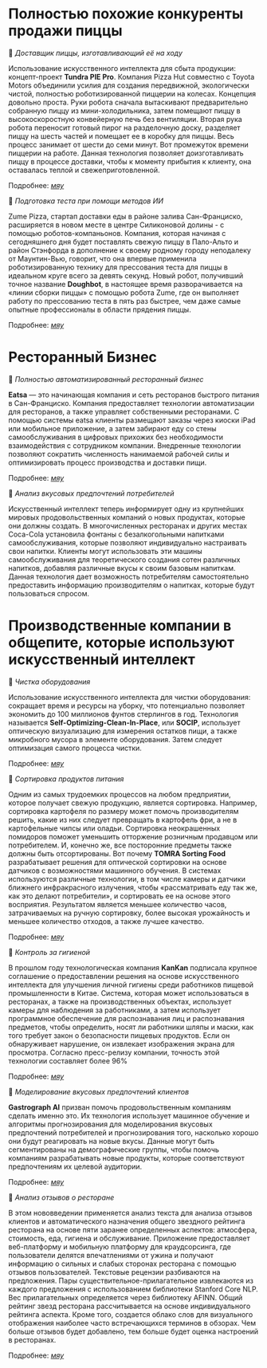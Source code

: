 # Полностью похожие конкуренты продажи пиццы

:pizza: *Доставщик пиццы, изготавливающий её на ходу* 

Использование искусственного интеллекта для сбыта продукции: концепт-проект **Tundra PIE Pro**. Компания Pizza Hut совместно с Toyota Motors объединили усилия для создания передвижной, экологически чистой, полностью роботизированной пиццерии на колесах. Концепция довольно проста. Руки робота сначала вытаскивают предварительно собранную пиццу из мини-холодильника, затем помещают пиццу в высокоскоростную конвейерную печь без вентиляции. Вторая рука робота переносит готовый пирог на разделочную доску, разделяет пиццу на шесть частей и помещает ее в коробку для пиццы. Весь процесс занимает от шести до семи минут. Вот промежуток времени пиццерии на работе. Данная технология позволяет доизготавливать пиццу в процессе доставки, чтобы к моменту прибытия к клиенту, она оставалась теплой и свежеприготовленной. 

Подробнее: [*мяу*](http://blog.pizzahut.com/pizza-hut-teams-up-with-toyota-to-unveil-pizza-making-pickup-truck-at-sema-2018/)

:pizza: *Подготовка теста при помощи методов ИИ*

Zume Pizza, стартап доставки еды в районе залива Сан-Франциско, расширяется в новом месте в центре Силиконовой долины - с помощью роботов-компаньонов. Компания, которая начиная с сегодняшнего дня будет поставлять свежую пиццу в Пало-Альто и район Стэнфорда в дополнение к своему родному городу неподалеку от Маунтин-Вью, говорит, что она впервые применила роботизированную технику для прессования теста для пиццы в идеальном круге всего за девять секунд. Новый робот, получивший точное название **Doughbot**, в настоящее время разворачивается на «линии сборки пиццы» с помощью робота Zume, где он выполняет работу по прессованию теста в пять раз быстрее, чем даже самые опытные профессионалы в области прядения пиццы.

Подробнее: [*мяу*](https://www.theverge.com/2017/6/28/15882852/zume-pizza-doughboy-robot-automation-future-food-delivery  )

# Ресторанный Бизнес 

:pizza: *Полностью автоматизированный ресторанный бизнес*

**Eatsa** — это начинающая компания и сеть ресторанов быстрого питания в Сан-Франциско. Компания предоставляет технологии автоматизации для ресторанов, а также управляет собственными ресторанами. С помощью системы eatsa клиенты размещают заказы через киоски iPad или мобильное приложение, а затем забирают еду со стены самообслуживания в цифровых прихожих без необходимости взаимодействия с сотрудником компании. Внедренные технологии позволяют сократить численность нанимаемой рабочей силы и оптимизировать процесс производства и доставки пищи.

Подробнее: [*мяу*](https://www.eatsa.com/platform)

:pizza: *Анализ вкусовых предпочтений потребителей*

Искусственный интеллект теперь информирует одну из крупнейших мировых продовольственных компаний о новых продуктах, которые они должны создать. В многочисленных ресторанах и других местах Coca-Cola установила фонтаны с безалкогольными напитками самообслуживания, которые позволяют индивидуально настраивать свои напитки. Клиенты могут использовать эти машины самообслуживания для теоретического создания сотен различных напитков, добавляя различные вкусы к своим базовым напиткам. Данная технология дает возможность потребителям самостоятельно предоставить информацию производителям о напитках, которые будут пользоваться спросом.
  	
# Производственные компании в общепите, которые используют искусственный интеллект


:pizza: *Чистка оборудования*

Использование искусственного интеллекта для чистки оборудования: сокращает время и ресурсы на уборку, что потенциально позволяет экономить до 100 миллионов фунтов стерлингов в год. Технология называется **Self-Optimizing-Clean-In-Place**, или **SOCIP**, использует оптическую визуализацию для измерения остатков пищи, а также микробного мусора в элементе оборудования. Затем следует оптимизация самого процесса чистки. 

Подробнее: [*мяу*](https://www.nottingham.ac.uk/news/pressreleases/2016/september/new-ai-driven-cleaning-system-could-save-food-manufacturers-100m-a-year.aspx)

:pizza: *Сортировка продуктов питания*

Одним из самых трудоемких процессов на любом предприятии, которое получает свежую продукцию, является сортировка. Например, сортировка картофеля по размеру может помочь производителям решить, какие из них следует превращать в картофель фри, а не в картофельные чипсы или оладьи. Сортировка неокрашенных помидоров поможет уменьшить отторжение розничным продавцом или потребителем. И, конечно же, все посторонние предметы также должны быть отсортированы.
Вот почему **TOMRA Sorting Food** разрабатывает решения для оптической сортировки на основе датчиков с возможностями машинного обучения. В системах используются различные технологии, в том числе камеры и датчики ближнего инфракрасного излучения, чтобы «рассматривать еду так же, как это делают потребители», и сортировать ее на основе этого восприятия. Результатом является меньшее количество часов, затрачиваемых на ручную сортировку, более высокая урожайность и меньшее количество отходов, а также лучшее качество.

Подробнее: [*мяу*](https://www.foodonline.com/doc/how-artificial-intelligence-can-help-food-manufacturers-feed-the-world-0001)

:pizza: *Контроль за гигиеной*

В прошлом году технологическая компания **KanKan** подписала крупное соглашение о предоставлении решения на основе искусственного интеллекта для улучшения личной гигиены среди работников пищевой промышленности в Китае. Система, которая может использоваться в ресторанах, а также на производственных объектах, использует камеры для наблюдения за работниками, а затем использует программное обеспечение для распознавания лиц и распознавания предметов, чтобы определить, носят ли работники шляпы и маски, как того требует закон о безопасности пищевых продуктов. Если он обнаруживает нарушение, он извлекает изображения экрана для просмотра. Согласно пресс-релизу компании, точность этой технологии составляет более 96%

Подробнее: [*мяу*](https://www.fastcasual.com/news/restaurant-safety-check-new-ai-platform-watches-reports-violators/)

:pizza: *Моделирование вкусовых предпочтений клиентов*

**Gastrograph AI** призван помочь продовольственным компаниям сделать именно это. Их технология использует машинное обучение и алгоритмы прогнозирования для моделирования вкусовых предпочтений потребителей и прогнозирования того, насколько хорошо они будут реагировать на новые вкусы. Данные могут быть сегментированы на демографические группы, чтобы помочь компаниям разрабатывать новые продукты, которые соответствуют предпочтениям их целевой аудитории.

Подробнее: [*мяу*](https://www.gastrograph.com/)

:pizza: *Анализ отзывов о ресторане*

В этом нововведении применяется анализ текста для анализа отзывов клиентов и автоматического назначения общего звездного рейтинга ресторана на основе пяти заранее определенных аспектов: атмосфера, стоимость, еда, гигиена и обслуживание. Приложение предоставляет веб-платформу и мобильную платформу для краудсорсинга, где пользователи делятся впечатлениями от ужина и получают информацию о сильных и слабых сторонах ресторана с помощью отзывов пользователей. Текстовые рецензии разбиваются на предложения. Пары существительное-прилагательное извлекаются из каждого предложения с использованием библиотеки Stanford Core NLP. Вес прилагательных определяется через библиотеку AFINN. Общий рейтинг звезд ресторана рассчитывается на основе индивидуального рейтинга аспекта. Кроме того, создается облако слов для визуального отображения наиболее часто встречающихся терминов в обзорах. Чем больше отзывов будет добавлено, тем больше будет оценка настроений в ресторанах.

Подробнее: [*мяу*](https://arxiv.org/ftp/arxiv/papers/1901/1901.01642.pdf)


